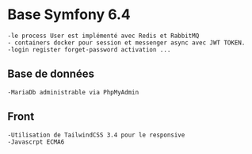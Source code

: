 # Base Symfony 6.4
    -le process User est implémenté avec Redis et RabbitMQ
    - containers docker pour session et messenger async avec JWT TOKEN.
    -login register forget-password activation ...

## Base de données
    -MariaDb administrable via PhpMyAdmin

## Front
    -Utilisation de TailwindCSS 3.4 pour le responsive
    -Javascrpt ECMA6 

